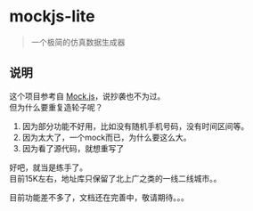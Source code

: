 # mockjs-lite

> 一个极简的仿真数据生成器

## 说明

这个项目参考自 [Mock.js](https://github.com/nuysoft/Mock)，说抄袭也不为过。  
但为什么要重复造轮子呢？

1. 因为部分功能不好用，比如没有随机手机号码，没有时间区间等。
2. 因为太大了，一个mock而已，为什么要这么大。
3. 因为看了源代码，就想重写了

好吧，就当是练手了。  
目前15K左右，地址库只保留了北上广之类的一线二线城市。。  

目前功能差不多了，文档还在完善中，敬请期待。。。
